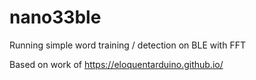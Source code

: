 # nano33ble
Running simple word training / detection on BLE with FFT

Based on work of https://eloquentarduino.github.io/
